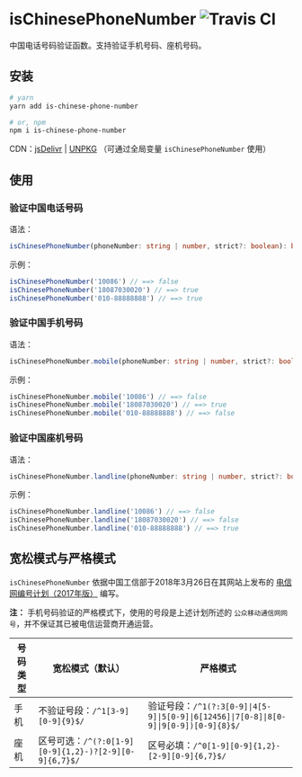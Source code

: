# isChinesePhoneNumber ![Travis CI](https://api.travis-ci.org/fjc0k/is-chinese-phone-number.svg?branch=master)

中国电话号码验证函数。支持验证手机号码、座机号码。

## 安装

```bash
# yarn
yarn add is-chinese-phone-number

# or, npm
npm i is-chinese-phone-number
```

CDN：[jsDelivr](//www.jsdelivr.com/package/npm/is-chinese-phone-number) | [UNPKG](//unpkg.com/is-chinese-phone-number/) （可通过全局变量 `isChinesePhoneNumber` 使用）

## 使用

### 验证中国电话号码

语法：

```typescript
isChinesePhoneNumber(phoneNumber: string | number, strict?: boolean): boolean
```

示例：

```javascript
isChinesePhoneNumber('10086') // ==> false
isChinesePhoneNumber('18087030020') // ==> true
isChinesePhoneNumber('010-88888888') // ==> true
```

### 验证中国手机号码

语法：

```typescript
isChinesePhoneNumber.mobile(phoneNumber: string | number, strict?: boolean): boolean
```

示例：

```javascript
isChinesePhoneNumber.mobile('10086') // ==> false
isChinesePhoneNumber.mobile('18087030020') // ==> true
isChinesePhoneNumber.mobile('010-88888888') // ==> false
```

### 验证中国座机号码

语法：

```typescript
isChinesePhoneNumber.landline(phoneNumber: string | number, strict?: boolean): boolean
```

示例：

```javascript
isChinesePhoneNumber.landline('10086') // ==> false
isChinesePhoneNumber.landline('18087030020') // ==> false
isChinesePhoneNumber.landline('010-88888888') // ==> true
```

## 宽松模式与严格模式

`isChinesePhoneNumber` 依据中国工信部于2018年3月26日在其网站上发布的 [电信网编号计划（2017年版）](http://miinac.gov.cn/components/Notice.action?doType=view&id=150951611150067176518) 编写。

**注：** 手机号码验证的严格模式下，使用的号段是上述计划所述的 `公众移动通信网网号`，并不保证其已被电信运营商开通运营。

号码类型 | 宽松模式（默认） | 严格模式
---------|----------|----------
手机 | 不验证号段：`/^1[3-9][0-9]{9}$/`       | 验证号段：`/^1(?:3[0-9]\|4[5-9]\|5[0-9]\|6[12456]\|7[0-8]\|8[0-9]\|9[0-9])[0-9]{8}$/`
座机 | 区号可选：`/^(?:0[1-9][0-9]{1,2}-)?[2-9][0-9]{6,7}$/`      | 区号必填：`/^0[1-9][0-9]{1,2}-[2-9][0-9]{6,7}$/`
